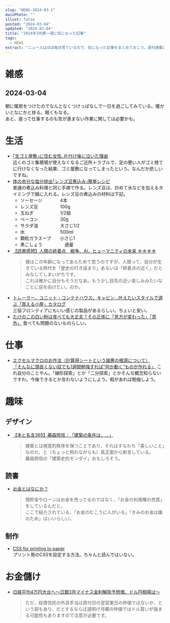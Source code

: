 ```yaml
---
slug: "NEWS-2024-03-1"
mainPhoto: ""
illust: false
posted: "2024-03-04"
updated: "2024-03-04"
title: "2024年3月第一週に気になった記事"
tags:
  - NEWS
extract: "ニュースはほぼ毎日見ているので、気になった記事をまとめておこう。週刊連載したい。"
---
```


# 雑感

## 2024-03-04

朝に暖房をつけたのでなんとなくつけっぱなしで一日を過ごしてみている。暖かいとなにかと捗る。眠くもなる。  
あと、座って仕事するのも気が進まない作業に関しては必要かも。

# 生活

- [｢生ゴミ屋敷｣に住む女性､片付け後に泣いた理由](https://toyokeizai.net/articles/-/737555?page=5)  
  近くのゴミ集積場が使えなくなるご近所トラブルで、足の悪い人がゴミ捨てに行けなくなった結果、ゴミ屋敷になってしまったという。なんだか悲しいですね。
- [体の余分な塩分排出｢レンズ豆煮込み｣簡単レシピ](https://toyokeizai.net/articles/-/737956)  
  普通の煮込み料理と同じ手順で作る。レンズ豆は、炒めて水などを加えるタイミングで鍋に入れる。レンズ豆の煮込みの材料は下記。  
    - ソーセージ    4本
    - レンズ豆     100g
    - 玉ねぎ      1/2個
    - ベーコン     30g
    - サラダ油     大さじ1/2
    - 水        500ml
    - 顆粒ガラスープ  小さじ1
    - 黒こしょう     適量
- [【読書感想】人類の終着点　戦争、AI、ヒューマニティの未来 ☆☆☆☆](https://fujipon.hatenadiary.com/entry/2024/03/04/083935)  
  > 僕はこの年齢になってあらためて思うのですが、人間って、自分が生きている時代を「歴史の行き詰まり」あるいは「終着点の近く」だとみなしてしまいがちです。  
  これは確かに自分もそうだなあ。もう少し目先の近い楽しみみたいなことに目を向けたい。のか。
- [トレーラー、ユニット・コンテナハウス、キャビン…叶えたいスタイルで選ぶ「買える小屋」カタログ](https://www.bepal.net/archives/398652)  
  三協フロンティアにもいい感じの製品があるらしい。ちょいと安い。
- [たけのこの白い粉は食べても大丈夫？その正体に「見方が変わった」「意外」](https://macaro-ni.jp/146187) 
   食べても問題のないものらしい。

# 仕事
- [エクセルマクロのお作法（計算用シートという諸悪の根源について）](https://anond.hatelabo.jp/20240302043100)  
  [「そんなに頭良くない奴でも1週間勉強すれば”何か動く”ものが作れる」](https://anond.hatelabo.jp/20240302200839) 
  これ自分のことやん。「線形探索」とか「二分探索」とかそんな概念知らないですわ。今後できるとか言わないようにしよう。暇があれば勉強しよう。

# 趣味

## デザイン

- [【本と名言365】藤森照信｜「建築の条件は、…」](https://casabrutus.com/categories/culture/398226)  
  > 建築とは視覚的秩序を保つことであり、それはすなわち「美しいこと」なのだ、と（ちょっと照れながらも）真正面から断言している。  
  藤森照信の「建築史的モンダイ」おもしろそう。

## 読書

- [お金とはなにか？](https://kaz-ataka.hatenablog.com/entry/2024/03/04/120015)  
  > 預貯金やローンはお金を売ってるのではなく、「お金の利用権の売買」をしているんだと。  
  ここで紹介されている、「お金のむこうに人がいる」「きみのお金は誰のため」はいいらしい。

## 制作

- [CSS for printing to paper](https://voussoir.net/writing/css_for_printing)  
  プリント用のCSSを設定する方法。ちゃんと読んではいない。

# お金儲け

- [日経平均4万円大台へ～日銀3月マイナス金利解除予想増、ドル円相場は～](http://hiroko.yutaka-shoji.co.jp/2024/03/43.html)  
  > ただ、投資信託の外貨手当は買付日の翌営業日の仲値ではないか、という説もあり、だとするならば週明け月曜の仲値ではドル買いが強まる可能性もありますので注意が必要です。